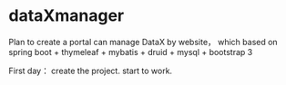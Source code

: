 # dataXmanager
Plan to create a portal can manage DataX by website， which based on spring boot + thymeleaf + mybatis + druid + mysql + bootstrap 3

First day： create the project. start to work.

